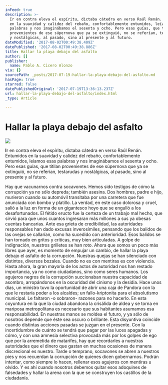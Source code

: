 ```yaml
---
inFeed: true
description: >-
  Ir en contra eleva el espíritu, dictaba cátedra en verso Raúl Renán. Entumidos
  en la suavidad y calidez del rebaño, confortablemente entumidos, leíamos esas
  palabras y nos imaginábamos el sesenta y ocho. Pero esas guías, que titilan
  provenientes de ese súpernova que ya se extinguió, no se referían, testarudas
  y nostálgicas, al pasado, sino al presente y al futuro.
dateModified: '2017-08-02T00:49:38.409Z'
datePublished: '2017-08-02T00:49:38.886Z'
title: Hallar la playa debajo del asfalto
author: []
publisher:
  name: Pablo A. Cicero Alonzo
via: {}
sourcePath: _posts/2017-07-19-hallar-la-playa-debajo-del-asfalto.md
hasPage: true
starred: false
datePublishedOriginal: '2017-07-19T13:36:13.237Z'
url: hallar-la-playa-debajo-del-asfalto/index.html
_type: Article

---
```

# **Hallar la playa debajo del asfalto**
![](https://the-grid-user-content.s3-us-west-2.amazonaws.com/fe435e2d-6b89-4aac-bb26-c66796d83c1e.jpg)

**I**r en contra eleva el espíritu, dictaba cátedra en verso Raúl Renán. Entumidos en la suavidad y calidez del rebaño, confortablemente entumidos, leíamos esas palabras y nos imaginábamos el sesenta y ocho. Pero esas guías, que titilan provenientes de ese súpernova que ya se extinguió, no se referían, testarudas y nostálgicas, al pasado, sino al presente y al futuro.

Hay que vacunarnos contra socavones. Hemos sido testigos de cómo la corrupción ya no sólo depreda; también asesina. Dos hombres, padre e hijo, murieron cuando su automóvil transitaba por una carretera que fue anunciada con bombo y platillo. La verdad, en este caso dolorosa y cruel, salió a la luz en forma de un gigantesco hoyo que se engulló a los desafortunados. El fétido eructo fue la certeza de un trabajo mal hecho, que sirvió para que unos cuantos ingresaran más millones a sus ya obesas cuentas bancarias. Ante esa grieta de credibilidad, las autoridades responsables han dado excusas inverosímiles, pensando que los balidos de las ovejas se callarían, como ha sucedido con anterioridad. Esos balidos se han tornado en gritos y críticas, muy bien articuladas. A golpe de indignación, nuestros grilletes se han roto. Ahora que somos un poco más libres que ayer, es momento de empujar un cambio, de hallar la playa debajo el asfalto de la corrupción.  Nuestras quejas se han silenciado con distintos, diversos bozales. Cuando no es con mentiras es con violencia. Hasta ahora, la gran mayoría de los actos de autoridad nos han restado importancia, ya no como ciudadanos, sino como seres humanos. Los agujeros negros de la corrupción succionaban nuestra capacidad de asombro, arropándonos en la oscuridad del cinismo y la desidia. Hace unos días, un ministro tuvo la oportunidad de abrir una caja de Pandora con la que le restaría poder a los alcaldes; un fallo-kriptonita para el absolutismo municipal. Le faltaron -o sobraron- razones para no hacerlo.  En esta coyuntura en la que la ciudad abandona la crisálida de aldea y se torna en mariposa metropolitana es necesario que sus habitantes asumamos esa responsabilidad. En nuestras manos se moldea el futuro, y ya sólo de nosotros depende que éste sea oscuro o brillante.  Esta disyuntiva coincide cuando distintas acciones pasadas se juzgan en el presente. Con la incertidumbre de cuánto se tendrá que pagar por las luces apagadas y cómo, y con una amnesia selectiva provocada más por los golpes de ego que por la arremetida de matarifes, hay que recordarles a nuestras autoridades que el dinero que gastan en muchas ocasiones de manera discrecional es nuestro. Tarde o temprano, socavones se abren a nuestros pies y nos recuerdan la corrupción de quienes dicen gobernarnos. Podrán intentar, como siempre lo hacen, rellenar esos agujeros con mentiras u olvido. Y es ahí cuando nosotros debemos quitar esos adoquines de falsedades y hallar la arena con la que se construyen los castillos de la ciudadanía.